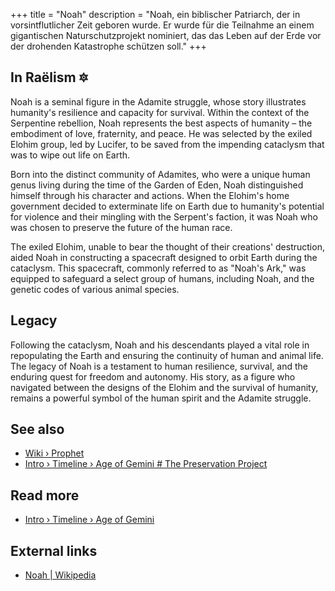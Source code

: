 +++
title = "Noah"
description = "Noah, ein biblischer Patriarch, der in vorsintflutlicher Zeit geboren wurde. Er wurde für die Teilnahme an einem gigantischen Naturschutzprojekt nominiert, das das Leben auf der Erde vor der drohenden Katastrophe schützen soll."
+++

## In Raëlism 🔯

Noah is a seminal figure in the Adamite struggle, whose story illustrates humanity's resilience and capacity for survival. Within the context of the Serpentine rebellion, Noah represents the best aspects of humanity – the embodiment of love, fraternity, and peace. He was selected by the exiled Elohim group, led by Lucifer, to be saved from the impending cataclysm that was to wipe out life on Earth.

Born into the distinct community of Adamites, who were a unique human genus living during the time of the Garden of Eden, Noah distinguished himself through his character and actions. When the Elohim's home government decided to exterminate life on Earth due to humanity's potential for violence and their mingling with the Serpent's faction, it was Noah who was chosen to preserve the future of the human race.

The exiled Elohim, unable to bear the thought of their creations' destruction, aided Noah in constructing a spacecraft designed to orbit Earth during the cataclysm. This spacecraft, commonly referred to as "Noah's Ark," was equipped to safeguard a select group of humans, including Noah, and the genetic codes of various animal species.

## Legacy

Following the cataclysm, Noah and his descendants played a vital role in repopulating the Earth and ensuring the continuity of human and animal life. The legacy of Noah is a testament to human resilience, survival, and the enduring quest for freedom and autonomy. His story, as a figure who navigated between the designs of the Elohim and the survival of humanity, remains a powerful symbol of the human spirit and the Adamite struggle.

## See also

- [Wiki › Prophet](../../wiki/prophet/)
- [Intro › Timeline › Age of Gemini \# The Preservation Project](../../timeline/age-of-gemini.md#the-preservation-project/)

## Read more

- [Intro › Timeline › Age of Gemini](../../timeline/age-of-gemini/)

## External links

- [Noah | Wikipedia](https://en.wikipedia.org/wiki/Noah)